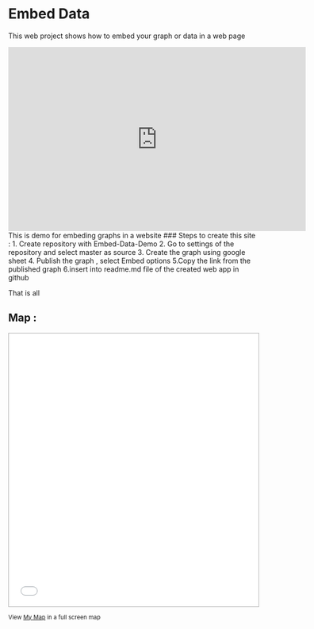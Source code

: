 # Embed Data
This web project shows how to embed your graph or data in a web page

<iframe width="600" height="371" seamless frameborder="0" scrolling="no" src="https://docs.google.com/spreadsheets/d/e/2PACX-1vQhi8Uoz3KTYs-xWfNmrq5DjRIG6csSFIqrSm9K4ZEKO54XD9xS5re-69t7KH-hwvszMULK-NJC2fpw/pubchart?oid=1957767361&amp;format=interactive"></iframe>
This is demo for embeding graphs in a website
### Steps to create this site :
1. Create repository with Embed-Data-Demo
2. Go to settings of the repository and select master as source
3. Create the graph using google sheet
4. Publish the graph , select Embed options
5.Copy the link from the published graph 
6.insert into readme.md file of the created web app in github

That is all

## Map :
<p><iframe src="//batchgeo.com/map/e1fb00542fff48276f13bed3d56d6898" frameborder="0" width="100%" height="550" style="border:1px solid #aaa;"></iframe></p><p><small>View <a href="https://batchgeo.com/map/e1fb00542fff48276f13bed3d56d6898">My Map</a> in a full screen map</small></p>
